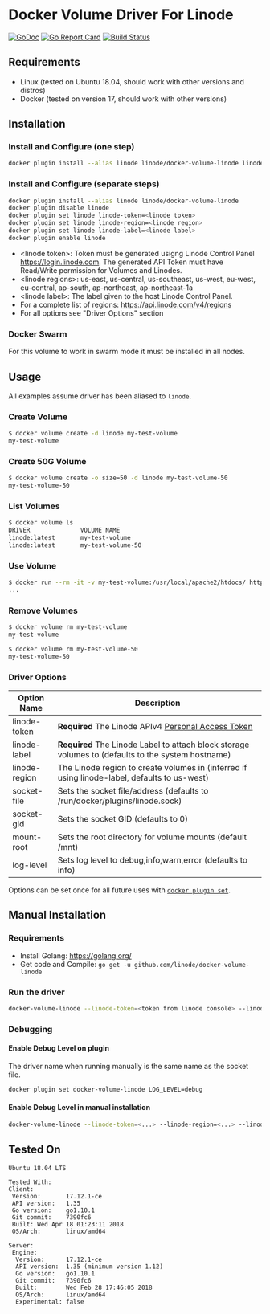 # Docker Volume Driver For Linode

[![GoDoc](https://godoc.org/github.com/linode/docker-volume-linode?status.svg)](https://godoc.org/github.com/linode/docker-volume-linode)
[![Go Report Card](https://goreportcard.com/badge/github.com/linode/docker-volume-linode)](https://goreportcard.com/report/github.com/linode/docker-volume-linode)
[![Build Status](https://travis-ci.org/linode/docker-volume-linode.svg?branch=master)](https://travis-ci.org/linode/docker-volume-linode)

## Requirements

- Linux (tested on Ubuntu 18.04, should work with other versions and distros)
- Docker (tested on version 17, should work with other versions)

## Installation

### Install and Configure (one step)

```sh
docker plugin install --alias linode linode/docker-volume-linode linode-token=<linode token> linode-region=<linode region> linode-label=<linode label>
```


### Install and Configure (separate steps)

```sh
docker plugin install --alias linode linode/docker-volume-linode
docker plugin disable linode
docker plugin set linode linode-token=<linode token>
docker plugin set linode linode-region=<linode region>
docker plugin set linode linode-label=<linode label>
docker plugin enable linode
```

- \<linode token\>: Token must be generated usigng Linode Control Panel https://login.linode.com.  The generated 	API Token must have Read/Write permission for Volumes and Linodes.
- \<linode regions\>: us-east, us-central, us-southeast, us-west, eu-west, eu-central, ap-south, ap-northeast, ap-northeast-1a
- \<linode label\>: The label given to the host Linode Control Panel.
- For a complete list of regions:  https://api.linode.com/v4/regions
- For all options see "Driver Options" section


### Docker Swarm
For this volume to work in swarm mode it must be installed in all nodes.


## Usage

All examples assume driver has been aliased to `linode`.


### Create Volume


```sh
$ docker volume create -d linode my-test-volume
my-test-volume
```

### Create 50G Volume

```sh
$ docker volume create -o size=50 -d linode my-test-volume-50
my-test-volume-50
```

### List Volumes

```sh
$ docker volume ls
DRIVER              VOLUME NAME
linode:latest       my-test-volume
linode:latest       my-test-volume-50
```

### Use Volume

```sh
$ docker run --rm -it -v my-test-volume:/usr/local/apache2/htdocs/ httpd
...
```

### Remove Volumes

```sh
$ docker volume rm my-test-volume
my-test-volume

$ docker volume rm my-test-volume-50
my-test-volume-50
```

### Driver Options

| Option Name | Description |
| --- | --- |
| linode-token | **Required** The Linode APIv4 [Personal Access Token](https://cloud.linode.com/profile/tokens)
| linode-label | **Required** The Linode Label to attach block storage volumes to (defaults to the system hostname) |
| linode-region | The Linode region to create volumes in (inferred if using linode-label, defaults to us-west) |
| socket-file | Sets the socket file/address (defaults to /run/docker/plugins/linode.sock) |
| socket-gid | Sets the socket GID (defaults to 0) |
| mount-root | Sets the root directory for volume mounts (default /mnt) |
| log-level | Sets log level to debug,info,warn,error (defaults to info) |



Options can be set once for all future uses with [`docker plugin set`](https://docs.docker.com/engine/reference/commandline/plugin_set/#extended-description).

## Manual Installation

### Requirements

- Install Golang: <https://golang.org/>
- Get code and Compile: `go get -u github.com/linode/docker-volume-linode`

### Run the driver

```sh
docker-volume-linode --linode-token=<token from linode console> --linode-region=<linode region> --linode-label=<linode label>
```

### Debugging

#### Enable Debug Level on plugin

The driver name when running manually is the same name as the socket file.

```sh
docker plugin set docker-volume-linode LOG_LEVEL=debug
```

#### Enable Debug Level in manual installation

```sh
docker-volume-linode --linode-token=<...> --linode-region=<...> --linode-label=<...> --log-level=debug
```

## Tested On

```text
Ubuntu 18.04 LTS
```

```text
Tested With:
Client:
 Version:       17.12.1-ce
 API version:   1.35
 Go version:    go1.10.1
 Git commit:    7390fc6
 Built: Wed Apr 18 01:23:11 2018
 OS/Arch:       linux/amd64

Server:
 Engine:
  Version:      17.12.1-ce
  API version:  1.35 (minimum version 1.12)
  Go version:   go1.10.1
  Git commit:   7390fc6
  Built:        Wed Feb 28 17:46:05 2018
  OS/Arch:      linux/amd64
  Experimental: false
```
